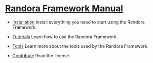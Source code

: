 # [Randora Framework Manual](/README.md)

* [Installation](/manual/installation/README.md)
  Install everything you need to start using the Randora Framework.

* [Tutorials](/manual/tutorials/README.md)
  Learn how to use the Randora Framework.

* [Tools](/manual/tools/README.md)
  Learn more about the tools used by the Randora Framework.

* [Contribute](/manual/contribute/README.md)
  Read the license.

